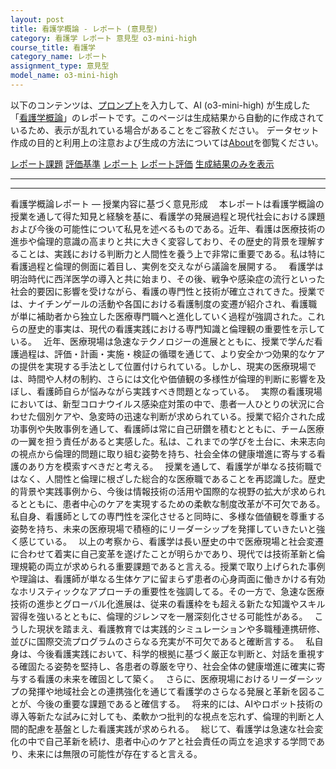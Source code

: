 ```yaml
---
layout: post
title: 看護学概論 - レポート (意見型)
category: 看護学 レポート 意見型 o3-mini-high
course_title: 看護学
category_name: レポート
assignment_type: 意見型
model_name: o3-mini-high
---
```


以下のコンテンツは、[プロンプト](https://github.com/takedatoshiyuki/synthetic_assignments/tree/main/generated/看護学/o3-mini-high/prompt_レポート-意見型.md)を入力して、AI (o3-mini-high) が生成した「[看護学概論](/contents/看護学/)」のレポートです。このページは生成結果から自動的に作成されているため、表示が乱れている場合があることをご容赦ください。
データセット作成の目的と利用上の注意および生成の方法については[About](/About)を御覧ください。

[レポート課題](../レポート課題-意見型)
[評価基準](../評価基準-意見型)
[レポート](../レポート-意見型)
[レポート評価](../レポート評価-意見型)
[生成結果のみを表示](https://github.com/takedatoshiyuki/synthetic_assignments/tree/main/generated/看護学/o3-mini-high/レポート-意見型.md)
  

***
***
  
看護学概論レポート ― 授業内容に基づく意見形成　
本レポートは看護学概論の授業を通して得た知見と経験を基に、看護学の発展過程と現代社会における課題および今後の可能性について私見を述べるものである。近年、看護は医療技術の進歩や倫理的意識の高まりと共に大きく変容しており、その歴史的背景を理解することは、実践における判断力と人間性を養う上で非常に重要である。私は特に看護過程と倫理的側面に着目し、実例を交えながら議論を展開する。　
看護学は明治時代に西洋医学の導入と共に始まり、その後、戦争や感染症の流行といった社会的要因に影響を受けながら、看護の専門性と技術が確立されてきた。授業では、ナイチンゲールの活動や各国における看護制度の変遷が紹介され、看護職が単に補助者から独立した医療専門職へと進化していく過程が強調された。これらの歴史的事実は、現代の看護実践における専門知識と倫理観の重要性を示している。　
近年、医療現場は急速なテクノロジーの進展とともに、授業で学んだ看護過程は、評価・計画・実施・検証の循環を通じて、より安全かつ効果的なケアの提供を実現する手法として位置付けられている。しかし、現実の医療現場では、時間や人材の制約、さらには文化や価値観の多様性が倫理的判断に影響を及ぼし、看護師自らが悩みながら実践すべき問題となっている。　
実際の看護現場においては、新型コロナウイルス感染症対策の中で、患者一人ひとりの状況に合わせた個別ケアや、急変時の迅速な判断が求められている。授業で紹介された成功事例や失敗事例を通して、看護師は常に自己研鑽を積むとともに、チーム医療の一翼を担う責任があると実感した。私は、これまでの学びを土台に、未来志向の視点から倫理的問題に取り組む姿勢を持ち、社会全体の健康増進に寄与する看護のあり方を模索すべきだと考える。　
授業を通して、看護学が単なる技術職ではなく、人間性と倫理に根ざした総合的な医療職であることを再認識した。歴史的背景や実践事例から、今後は情報技術の活用や国際的な視野の拡大が求められるとともに、患者中心のケアを実現するための柔軟な制度改革が不可欠である。私自身、看護師としての専門性を深化させると同時に、多様な価値観を尊重する姿勢を持ち、未来の医療現場で積極的にリーダーシップを発揮していきたいと強く感じている。　
以上の考察から、看護学は長い歴史の中で医療現場と社会変遷に合わせて着実に自己変革を遂げたことが明らかであり、現代では技術革新と倫理規範の両立が求められる重要課題であると言える。授業で取り上げられた事例や理論は、看護師が単なる生体ケアに留まらず患者の心身両面に働きかける有効なホリスティックなアプローチの重要性を強調してる。その一方で、急速な医療技術の進歩とグローバル化進展は、従来の看護枠をも超える新たな知識やスキル習得を強いるとともに、倫理的ジレンマを一層深刻化させる可能性がある。　
こうした現状を踏まえ、看護教育では実践的シミュレーションや多職種連携研修、並びに国際交流プログラムのさらなる充実が不可欠であると確断言する。　
私自身は、今後看護実践において、科学的根拠に基づく厳正な判断と、対話を重視する確固たる姿勢を堅持し、各患者の尊厳を守り、社会全体の健康増進に確実に寄与する看護の未来を確固として築く。　
さらに、医療現場におけるリーダーシップの発揮や地域社会との連携強化を通じて看護学のさらなる発展と革新を図ることが、今後の重要な課題であると確信する。　
将来的には、AIやロボット技術の導入等新たな試みに対しても、柔軟かつ批判的な視点を忘れず、倫理的判断と人間的配慮を基盤とした看護実践が求められる。　
総じて、看護学は急速な社会変化の中で自己革新を続け、患者中心のケアと社会責任の両立を追求する学問であり、未来には無限の可能性が存在すると言える。
